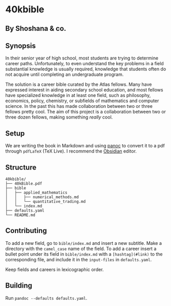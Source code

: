 # 40kbible
## By Shoshana & co.

## Synopsis
In their senior year of high school, most students are trying to determine career paths. Unfortunately, to even understand the key problems in a field substantial knowledge is usually required, knowledge that students often do not acquire until completing an undergraduate program.

The solution is a career bible curated by the Atlas fellows. Many have expressed interest in aiding secondary school education, and most fellows have specialized knowledge in at least one field, such as philosophy, economics, policy, chemistry, or subfields of mathematics and computer science. In the past this has made collaboration between two or three fellows pretty cool. The aim of this project is a collaboration between two or three dozen fellows, making something *really* cool.

## Setup
We are writing the book in Markdown and using [panoc](https://pandoc.org/installing.html) to convert it to a pdf through `pdfLaTeX` (TeX Live). I recommend the [Obsidian](https://help.obsidian.md/Getting+started/Download+and+install+Obsidian) editor.

## Structure
```shell
40kbible/
├── 40kBible.pdf
├── bible
│   ├── applied_mathematics
│   │   ├── numerical_methods.md
│   │   └── quantitative_trading.md
│   └── index.md
├── defaults.yaml
└── README.md
```
## Contributing
To add a new field, go to `bible/index.md` and insert a new subtitle. Make a directory with the `camel_case` name of the field. To add a career insert a bullet point under its field in `bible/index.md` with a `[hashtag](#link)` to the corresponding file, and include it in the `input-files` in `defaults.yaml`.

Keep fields and careers in lexicographic order.

## Building
Run `pandoc --defaults defaults.yaml`.